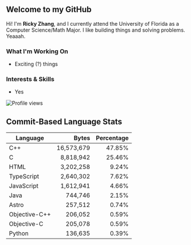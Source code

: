 ## Welcome to my GitHub

Hi! I'm **Ricky Zhang**, and I currently attend the University of Florida as a Computer Science/Math Major. I like building things and solving problems. Yeaaah.

### What I'm Working On
- Exciting (?) things

### Interests & Skills
- Yes

![Profile views](https://komarev.com/ghpvc/?username=TheRickyZhang&color=blue)

<!--START_COMMIT_LANG_STATS-->
## Commit-Based Language Stats

| Language | Bytes | Percentage |
| --- | ---:| ---:|
| C++ | 16,573,679 | 47.85% |
| C | 8,818,942 | 25.46% |
| HTML | 3,202,258 | 9.24% |
| TypeScript | 2,640,302 | 7.62% |
| JavaScript | 1,612,941 | 4.66% |
| Java | 744,746 | 2.15% |
| Astro | 257,512 | 0.74% |
| Objective-C++ | 206,052 | 0.59% |
| Objective-C | 205,078 | 0.59% |
| Python | 136,635 | 0.39% |
<!--END_COMMIT_LANG_STATS-->
